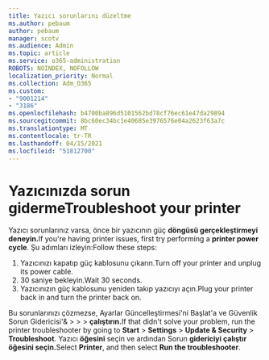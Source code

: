 ```yaml
---
title: Yazıcı sorunlarını düzeltme
ms.author: pebaum
author: pebaum
manager: scotv
ms.audience: Admin
ms.topic: article
ms.service: o365-administration
ROBOTS: NOINDEX, NOFOLLOW
localization_priority: Normal
ms.collection: Adm_O365
ms.custom:
- "9001214"
- "3186"
ms.openlocfilehash: b4700ba896d5101562bd78cf76ec61e47da29894
ms.sourcegitcommit: 8bc60ec34bc1e40685e3976576e04a2623f63a7c
ms.translationtype: MT
ms.contentlocale: tr-TR
ms.lasthandoff: 04/15/2021
ms.locfileid: "51812700"
---
```

# <a name="troubleshoot-your-printer"></a><span data-ttu-id="2e9d5-102">Yazıcınızda sorun giderme</span><span class="sxs-lookup"><span data-stu-id="2e9d5-102">Troubleshoot your printer</span></span>

<span data-ttu-id="2e9d5-103">Yazıcı sorunlarınız varsa, önce bir yazıcının güç **döngüsü gerçekleştirmeyi deneyin.**</span><span class="sxs-lookup"><span data-stu-id="2e9d5-103">If you're having printer issues, first try performing a **printer power cycle**.</span></span> <span data-ttu-id="2e9d5-104">Şu adımları izleyin:</span><span class="sxs-lookup"><span data-stu-id="2e9d5-104">Follow these steps:</span></span>

1. <span data-ttu-id="2e9d5-105">Yazıcınızı kapatıp güç kablosunu çıkarın.</span><span class="sxs-lookup"><span data-stu-id="2e9d5-105">Turn off your printer and unplug its power cable.</span></span>
2. <span data-ttu-id="2e9d5-106">30 saniye bekleyin.</span><span class="sxs-lookup"><span data-stu-id="2e9d5-106">Wait 30 seconds.</span></span>
3. <span data-ttu-id="2e9d5-107">Yazıcınızın güç kablosunu yeniden takıp yazıcıyı açın.</span><span class="sxs-lookup"><span data-stu-id="2e9d5-107">Plug your printer back in and turn the printer back on.</span></span>

<span data-ttu-id="2e9d5-108">Bu sorunlarınızı çözmezse, Ayarlar Güncelleştirmesi'ni Başlat'a ve Güvenlik Sorun Gidericisi'&  >    >    >  **çalıştırın.**</span><span class="sxs-lookup"><span data-stu-id="2e9d5-108">If that didn't solve your problem, run the printer troubleshooter by going to **Start** > **Settings** > **Update & Security** > **Troubleshoot**.</span></span> <span data-ttu-id="2e9d5-109">Yazıcı **öğesini** seçin ve ardından Sorun **gidericiyi çalıştır öğesini seçin.**</span><span class="sxs-lookup"><span data-stu-id="2e9d5-109">Select **Printer**, and then select **Run the troubleshooter**.</span></span>
